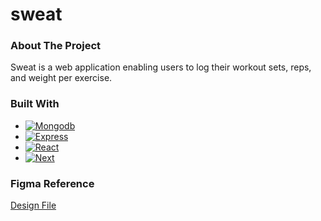# sweat


### About The Project

Sweat is a web application enabling users to log their workout sets, reps, and weight per exercise.


### Built With

* [![Mongodb][Mongodb]][Mongodb-url]
* [![Express][Express.js]][Express-url]
* [![React][React.js]][React-url]
* [![Next][Next.js]][Next-url]


[Next.js]: https://img.shields.io/badge/next.js-000000?style=for-the-badge&logo=nextdotjs&logoColor=white
[Next-url]: https://nextjs.org/
[React.js]: https://img.shields.io/badge/React-20232A?style=for-the-badge&logo=react&logoColor=61DAFB
[React-url]: https://reactjs.org/
[Express.js]: https://img.shields.io/badge/Express.js-000000?logo=express&logoColor=fff&style=flat
[Express-url]: https://expressjs.com/
[Mongodb-url]: https://www.mongodb.com/
[Mongodb]: https://img.shields.io/badge/-MongoDB-13aa52?style=for-the-badge&logo=mongodb&logoColor=white

### Figma Reference

[Design File](https://www.figma.com/design/H60F1uZ7S7vCVkO1QzWyLJ/Untitled?node-id=0-1&t=8vtNiBItMYShVuZy-1)